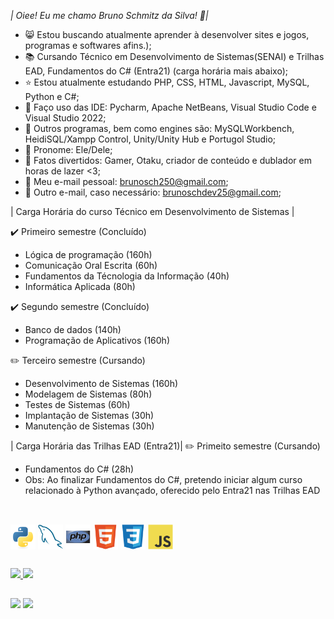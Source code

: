 *| Oiee! Eu me chamo Bruno Schmitz da Silva! 🌺|*

- 😸 Estou buscando atualmente aprender à desenvolver sites e jogos, programas e softwares afins.);
- 📚 Cursando Técnico em Desenvolvimento de Sistemas(SENAI) e Trilhas EAD, Fundamentos do C# (Entra21) (carga horária mais abaixo);
- ⭐️ Estou atualmente estudando PHP, CSS, HTML, Javascript, MySQL, Python e C#;
- 💜 Faço uso das IDE: Pycharm, Apache NetBeans, Visual Studio Code e Visual Studio 2022;
- 💙 Outros programas, bem como engines são: MySQLWorkbench, HeidiSQL/Xampp Control, Unity/Unity Hub e Portugol Studio;
- 🍁 Pronome: Ele/Dele;
- 🍒 Fatos divertidos: Gamer, Otaku, criador de conteúdo e dublador em horas de lazer <3;
- 💬 Meu e-mail pessoal: brunosch250@gmail.com;
- 💬 Outro e-mail, caso necessário: brunoschdev25@gmail.com;

| Carga Horária do curso Técnico em Desenvolvimento de Sistemas |

✔️ Primeiro semestre (Concluído)
- Lógica de programação (160h)
- Comunicação Oral Escrita (60h)
- Fundamentos da Técnologia da Informação (40h)
- Informática Aplicada (80h)


✔️ Segundo semestre (Concluído)
- Banco de dados (140h)
- Programação de Aplicativos (160h)


✏️ Terceiro semestre (Cursando)
- Desenvolvimento de Sistemas (160h)
- Modelagem de Sistemas (80h)
- Testes de Sistemas (60h)
- Implantação de Sistemas (30h)
- Manutenção de Sistemas (30h)

| Carga Horária das Trilhas EAD (Entra21)|
✏️ Primeito semestre (Cursando)
- Fundamentos do C# (28h)
- Obs: Ao finalizar Fundamentos do C#, pretendo iniciar algum curso relacionado à Python avançado, oferecido pelo Entra21 nas Trilhas EAD
##

<div style="display: inline_block"><br>
  <img align="center" height="40" width="40" src="https://raw.githubusercontent.com/devicons/devicon/master/icons/python/python-original.svg">
  <img align="center" height="40" width="40" src="https://raw.githubusercontent.com/devicons/devicon/master/icons/mysql/mysql-original.svg">
  <img align="center" height="40" width="40" src="https://raw.githubusercontent.com/devicons/devicon/master/icons/php/php-original.svg">
  <img align="center" height="40" width="40" src="https://raw.githubusercontent.com/devicons/devicon/master/icons/html5/html5-original.svg">
  <img align="center" height="40" width="40" src="https://raw.githubusercontent.com/devicons/devicon/master/icons/css3/css3-original.svg">
  <img align="center" height="40" width="40" src="https://raw.githubusercontent.com/devicons/devicon/master/icons/javascript/javascript-original.svg">
</div>

##

<div align="left">
  <a href="https://github.com/brunoschmitz4">
  <img height="150em" src="https://github-readme-stats.vercel.app/api?username=brunoschmitz4&show_icons=true&theme=dracula&include_all_commits=true&count_private=true"/>
  <img height="150em" src="https://github-readme-stats.vercel.app/api/top-langs/?username=brunoschmitz4&layout=compact&langs_count=7&theme=dracula"/>
</div>

##
<div>
  <a href=https://www.youtube.com/channel/UClCYZrKIBKOG5mvJrgtXoeA target="_blank"><img src="https://img.shields.io/badge/YouTube-FF0000?style=for-the-badge&logo=youtube&logoColor=white" target="_blank"></a>
  <a href = "mailto:brunosch250@gmail.com"><img src=https://img.shields.io/badge/Gmail-D14836?style=for-the-badge&logo=gmail&logoColor=white target="_blank"></a>
</div>
